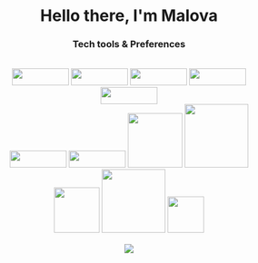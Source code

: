  
<div align="center">
  <h1>Hello there, I'm Malova</h1>
  <h3>Tech tools & Preferences</h3>
  <br/>
  <img src='https://img.shields.io/badge/Linux-185886?style=flat&logo=linux'  style = 'width:100px; height: 30px'/>
  <img src='https://img.shields.io/badge/VS Code-2775eb?style=flat&logo=vscode' style = 'width:100px; height: 30px' />
  <img src='https://img.shields.io/badge/JavaScript-ebd727?style=flat&logo=javascript' style = 'width:100px; height: 30px' />
  <img src='https://img.shields.io/badge/HTML5-ebebeb?style=flat&logo=html5' style = 'width:100px; height: 30px' /> 
  <img src='https://img.shields.io/badge/CSS3-2775eb?style=flat&logo=css3' style = 'width:100px; height: 30px' />
  <br />
  <img src='https://img.shields.io/badge/React-333?style=flat&logo=react' style = 'width:100px; height: 30px' />
  <img src='https://img.shields.io/badge/NodeJs-e0675?style=flat&logo=node.js' style = 'width:100px; height: 30px' />
  <img src='https://img.shields.io/badge/Express-d0312d?style=flat&logo=express' style = 'width:6rem;' />
  <img src='https://img.shields.io/badge/MongoDB-e0675?style=flat&logo=mongodb' style = 'width:7rem;' />
  <br />
  <img src='https://img.shields.io/badge/NPM-999?style=flat&logo=npm' style = 'width:5rem;' />
  <img src='https://img.shields.io/badge/Webpack-e0675?style=flat&logo=webpack' style = 'width:7rem;' />
  <img src='https://img.shields.io/badge/Git-fffada?style=flat&logo=git' style = 'width:4rem;' />
  <br />
  <br />
  <img src ='https://github-readme-stats.vercel.app/api?username=maloPRO&show_icons=true&theme=dark' /> 
  
</div>

<!---
maloPRO/maloPRO is a ✨ special ✨ repository because its `README.md` (this file) appears on your GitHub profile.
You can click the Preview link to take a look at your changes.
--->
